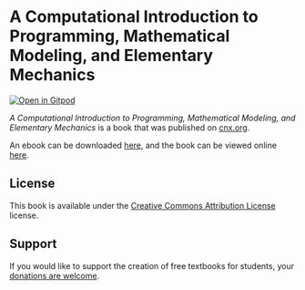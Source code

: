 # A Computational Introduction to Programming,  Mathematical Modeling, and Elementary Mechanics

[![Open in Gitpod](https://gitpod.io/button/open-in-gitpod.svg)](https://gitpod.io/from-referrer/)

_A Computational Introduction to Programming,  Mathematical Modeling, and Elementary Mechanics_ is a book that was published on [cnx.org](https://cnx.org/).

An ebook can be downloaded [here](https://github.com/cnx-user-books/cnxbook-a-computational-introduction-to-programming-mathematical-modeling-and-elementary-mechanics/releases/latest), and the book can be viewed online [here](https://github.com/cnx-user-books/cnxbook-a-computational-introduction-to-programming-mathematical-modeling-and-elementary-mechanics/releases/latest).

## License
This book is available under the [Creative Commons Attribution License](./LICENSE) license.

## Support
If you would like to support the creation of free textbooks for students, your [donations are welcome](https://riceconnect.rice.edu/donation/support-openstax-banner).
